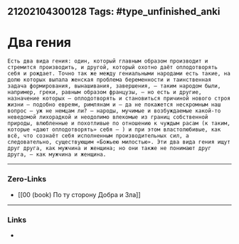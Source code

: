 21202104300128
Tags: #type_unfinished_anki
---
# Два гения

    Есть два вида гения: один, который главным образом производит и стремится производить, и другой, который охотно даёт оплодотворять себя и рождает. Точно так же между гениальными народами есть такие, на долю которых выпала женская проблема беременности и таинственная задача формирования, вынашивания, завершения, – таким народом были, например, греки, равным образом французы, – но есть и другие, назначение которых – оплодотворять и становиться причиной нового строя жизни – подобно евреям, римлянам и – да не покажется нескромным наш вопрос – уж не немцам ли? – народы, мучимые и возбуждаемые какой-то неведомой лихорадкой и неодолимо влекомые из границ собственной природы, влюбленные и похотливые по отношению к чуждым расам (к таким, которые «дают оплодотворять» себя – ) и при этом властолюбивые, как всё, что сознаёт себя исполненным производительных сил, а следовательно, существующим «Божьею милостью». Эти два вида гения ищут друг друга, как мужчина и женщина; но они также не понимают друг друга, – как мужчина и женщина.

---
### Zero-Links
- [[00 (book) По ту сторону Добра и Зла]]
---
### Links
-